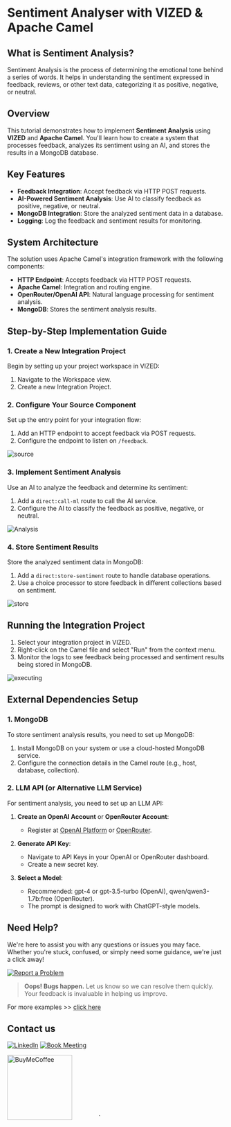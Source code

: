 # Sentiment Analyser with VIZED & Apache Camel

## What is Sentiment Analysis?

Sentiment Analysis is the process of determining the emotional tone behind a series of words. It helps in understanding the sentiment expressed in feedback, reviews, or other text data, categorizing it as positive, negative, or neutral.

## Overview

This tutorial demonstrates how to implement **Sentiment Analysis** using **VIZED** and **Apache Camel**. You'll learn how to create a system that processes feedback, analyzes its sentiment using an AI, and stores the results in a MongoDB database.

## Key Features

- **Feedback Integration**: Accept feedback via HTTP POST requests.
- **AI-Powered Sentiment Analysis**: Use AI to classify feedback as positive, negative, or neutral.
- **MongoDB Integration**: Store the analyzed sentiment data in a database.
- **Logging**: Log the feedback and sentiment results for monitoring.

## System Architecture

The solution uses Apache Camel's integration framework with the following components:
- **HTTP Endpoint**: Accepts feedback via HTTP POST requests.
- **Apache Camel**: Integration and routing engine.
- **OpenRouter/OpenAI API**: Natural language processing for sentiment analysis.
- **MongoDB**: Stores the sentiment analysis results.

## Step-by-Step Implementation Guide

### 1. Create a New Integration Project

Begin by setting up your project workspace in VIZED:

1. Navigate to the Workspace view.
2. Create a new Integration Project.

### 2. Configure Your Source Component

Set up the entry point for your integration flow:

1. Add an HTTP endpoint to accept feedback via POST requests.
2. Configure the endpoint to listen on `/feedback`.

![source](./assets/source.gif)
<!-- ![Source](https://raw.githubusercontent.com/vized-io/vized-studio-releases/refs/heads/examples/examples/AI-Agents/SentimentAnalyser/assets/analysis.mp4) -->
<!-- <video src="./assets/source.mp4" controls></video> -->


### 3. Implement Sentiment Analysis

Use an AI to analyze the feedback and determine its sentiment:

1. Add a `direct:call-ml` route to call the AI service.
2. Configure the AI to classify the feedback as positive, negative, or neutral.

![Analysis](./assets/analysis.gif)
<!-- <video src="./assets/analysis.mp4" controls></video> -->

### 4. Store Sentiment Results

Store the analyzed sentiment data in MongoDB:

1. Add a `direct:store-sentiment` route to handle database operations.
2. Use a choice processor to store feedback in different collections based on sentiment.

![store](./assets/store.gif)
<!-- <video src="./assets/store.mp4" controls></video> -->

## Running the Integration Project

1. Select your integration project in VIZED.
2. Right-click on the Camel file and select "Run" from the context menu.
3. Monitor the logs to see feedback being processed and sentiment results being stored in MongoDB.

![executing](./assets/executing.gif)
<!-- <video src="./assets/executing.mp4" controls></video> -->

## External Dependencies Setup

### 1. MongoDB

To store sentiment analysis results, you need to set up MongoDB:

1. Install MongoDB on your system or use a cloud-hosted MongoDB service.
2. Configure the connection details in the Camel route (e.g., host, database, collection).

### 2. LLM API (or Alternative LLM Service)

For sentiment analysis, you need to set up an LLM API:

1. **Create an OpenAI Account** or **OpenRouter Account**:
   - Register at [OpenAI Platform](https://platform.openai.com/signup) or [OpenRouter](https://openrouter.ai/signup).

2. **Generate API Key**:
   - Navigate to API Keys in your OpenAI or OpenRouter dashboard.
   - Create a new secret key.

3. **Select a Model**:
   - Recommended: gpt-4 or gpt-3.5-turbo (OpenAI), qwen/qwen3-1.7b:free (OpenRouter).
   - The prompt is designed to work with ChatGPT-style models.

## Need Help?

We're here to assist you with any questions or issues you may face. Whether you're stuck, confused, or simply need some guidance, we're just a click away!

[![Report a Problem](https://img.shields.io/badge/Report%20a%20Problem-darkred?logo=openbugbounty)](https://github.com/vized-io/artifacts/issues/new/choose)

> **Oops! Bugs happen.** Let us know so we can resolve them quickly. Your feedback is invaluable in helping us improve.

For more examples >> [click here](/examples/README.md)

## Contact us

[![LinkedIn](https://img.shields.io/badge/LinkedIn-blue?logo=linkedin)](https://www.linkedin.com/company/vized-io/)
[![Book Meeting](https://img.shields.io/badge/Book%20a%20Meeting-purple?logo=calendar)](https://calendly.com/vidhyasagar-jeevendran/30min)

[<img src="https://github.com/user-attachments/assets/806d0fc0-0a00-4d63-81a3-8f2df15d5528" alt="BuyMeCoffee" width="150"/>](https://buymeacoffee.com/vidhyasagarj)`        `   `

